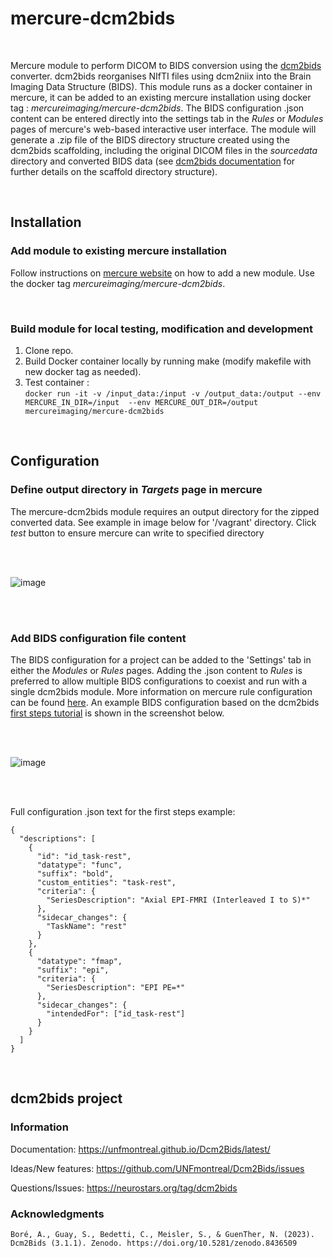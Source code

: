 # **mercure-dcm2bids**
<br>

Mercure module to perform DICOM to BIDS conversion using the [dcm2bids](https://github.com/UNFmontreal/Dcm2Bids) converter. dcm2bids reorganises NIfTI files using dcm2niix into the Brain Imaging Data Structure (BIDS). This module runs as a docker container in mercure, it can be added to an existing mercure installation using docker tag : *mercureimaging/mercure-dcm2bids*. The BIDS configuration .json content can be entered directly into the settings tab in the *Rules* or *Modules* pages of mercure's web-based interactive user interface. The module will generate a .zip file of the BIDS directory structure created using the dcm2bids scaffolding, including the original DICOM files in the *sourcedata* directory and converted BIDS data (see [dcm2bids documentation](https://unfmontreal.github.io/Dcm2Bids) for further details on the scaffold directory structure).

<br>

## **Installation**

### Add module to existing mercure installation
Follow instructions on [mercure website](https://mercure-imaging.org) on how to add a new module. Use the docker tag *mercureimaging/mercure-dcm2bids*.

<br>

### Build module for local testing, modification and development
1. Clone repo.
2. Build Docker container locally by running make (modify makefile with new docker tag as needed).
3. Test container :\
`docker run -it -v /input_data:/input -v /output_data:/output --env MERCURE_IN_DIR=/input  --env MERCURE_OUT_DIR=/output mercureimaging/mercure-dcm2bids`

<br>

## **Configuration**

### Define output directory in *Targets* page in mercure
The mercure-dcm2bids module requires an output directory for the zipped converted data. See example in image below for '/vagrant' directory. Click *test* button to ensure mercure can write to specified directory

<br>
<br>

![image](target.png)

<br>
<br>

### Add BIDS configuration file content 
The BIDS configuration for a project can be added to the 'Settings' tab in either the *Modules* or *Rules* pages. Adding the .json content to *Rules* is preferred to allow multiple BIDS configurations to coexist and run with a single dcm2bids module. More information on mercure rule configuration can be found [here](https://mercure-imaging.org/docs/usage.html#defining-rules). An example BIDS configuration based on the dcm2bids [first steps tutorial](https://unfmontreal.github.io/Dcm2Bids/docs/tutorial/first-steps/) is shown in the screenshot below.

<br>
<br>

![image](config.png)

<br>
<br>

Full configuration .json text for the first steps example:

~~~
{
  "descriptions": [
    {
      "id": "id_task-rest",
      "datatype": "func",
      "suffix": "bold",
      "custom_entities": "task-rest",
      "criteria": {
        "SeriesDescription": "Axial EPI-FMRI (Interleaved I to S)*"
      },
      "sidecar_changes": {
        "TaskName": "rest"
      }
    },
    {
      "datatype": "fmap",
      "suffix": "epi",
      "criteria": {
        "SeriesDescription": "EPI PE=*"
      },
      "sidecar_changes": {
        "intendedFor": ["id_task-rest"]
      }
    }
  ]
}
~~~

<br>

## **dcm2bids project**

### Information
Documentation: https://unfmontreal.github.io/Dcm2Bids/latest/

Ideas/New features: https://github.com/UNFmontreal/Dcm2Bids/issues

Questions/Issues: https://neurostars.org/tag/dcm2bids
<br>
### Acknowledgments
~~~
Boré, A., Guay, S., Bedetti, C., Meisler, S., & GuenTher, N. (2023). Dcm2Bids (3.1.1). Zenodo. https://doi.org/10.5281/zenodo.8436509
~~~

